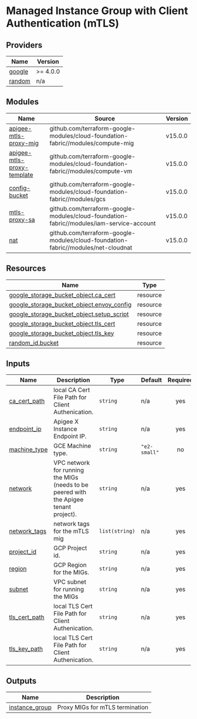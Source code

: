 # Managed Instance Group with Client Authentication (mTLS)

<!-- BEGIN_TF_DOCS -->
## Providers

| Name | Version |
|------|---------|
| <a name="provider_google"></a> [google](#provider\_google) | >= 4.0.0 |
| <a name="provider_random"></a> [random](#provider\_random) | n/a |

## Modules

| Name | Source | Version |
|------|--------|---------|
| <a name="module_apigee-mtls-proxy-mig"></a> [apigee-mtls-proxy-mig](#module\_apigee-mtls-proxy-mig) | github.com/terraform-google-modules/cloud-foundation-fabric//modules/compute-mig | v15.0.0 |
| <a name="module_apigee-mtls-proxy-template"></a> [apigee-mtls-proxy-template](#module\_apigee-mtls-proxy-template) | github.com/terraform-google-modules/cloud-foundation-fabric//modules/compute-vm | v15.0.0 |
| <a name="module_config-bucket"></a> [config-bucket](#module\_config-bucket) | github.com/terraform-google-modules/cloud-foundation-fabric//modules/gcs | v15.0.0 |
| <a name="module_mtls-proxy-sa"></a> [mtls-proxy-sa](#module\_mtls-proxy-sa) | github.com/terraform-google-modules/cloud-foundation-fabric//modules/iam-service-account | v15.0.0 |
| <a name="module_nat"></a> [nat](#module\_nat) | github.com/terraform-google-modules/cloud-foundation-fabric//modules/net-cloudnat | v15.0.0 |

## Resources

| Name | Type |
|------|------|
| [google_storage_bucket_object.ca_cert](https://registry.terraform.io/providers/hashicorp/google/latest/docs/resources/storage_bucket_object) | resource |
| [google_storage_bucket_object.envoy_config](https://registry.terraform.io/providers/hashicorp/google/latest/docs/resources/storage_bucket_object) | resource |
| [google_storage_bucket_object.setup_script](https://registry.terraform.io/providers/hashicorp/google/latest/docs/resources/storage_bucket_object) | resource |
| [google_storage_bucket_object.tls_cert](https://registry.terraform.io/providers/hashicorp/google/latest/docs/resources/storage_bucket_object) | resource |
| [google_storage_bucket_object.tls_key](https://registry.terraform.io/providers/hashicorp/google/latest/docs/resources/storage_bucket_object) | resource |
| [random_id.bucket](https://registry.terraform.io/providers/hashicorp/random/latest/docs/resources/id) | resource |

## Inputs

| Name | Description | Type | Default | Required |
|------|-------------|------|---------|:--------:|
| <a name="input_ca_cert_path"></a> [ca\_cert\_path](#input\_ca\_cert\_path) | local CA Cert File Path for Client Authenication. | `string` | n/a | yes |
| <a name="input_endpoint_ip"></a> [endpoint\_ip](#input\_endpoint\_ip) | Apigee X Instance Endpoint IP. | `string` | n/a | yes |
| <a name="input_machine_type"></a> [machine\_type](#input\_machine\_type) | GCE Machine type. | `string` | `"e2-small"` | no |
| <a name="input_network"></a> [network](#input\_network) | VPC network for running the MIGs (needs to be peered with the Apigee tenant project). | `string` | n/a | yes |
| <a name="input_network_tags"></a> [network\_tags](#input\_network\_tags) | network tags for the mTLS mig | `list(string)` | n/a | yes |
| <a name="input_project_id"></a> [project\_id](#input\_project\_id) | GCP Project id. | `string` | n/a | yes |
| <a name="input_region"></a> [region](#input\_region) | GCP Region for the MIGs. | `string` | n/a | yes |
| <a name="input_subnet"></a> [subnet](#input\_subnet) | VPC subnet for running the MIGs | `string` | n/a | yes |
| <a name="input_tls_cert_path"></a> [tls\_cert\_path](#input\_tls\_cert\_path) | local TLS Cert File Path for Client Authenication. | `string` | n/a | yes |
| <a name="input_tls_key_path"></a> [tls\_key\_path](#input\_tls\_key\_path) | local TLS Cert File Path for Client Authenication. | `string` | n/a | yes |

## Outputs

| Name | Description |
|------|-------------|
| <a name="output_instance_group"></a> [instance\_group](#output\_instance\_group) | Proxy MIGs for mTLS termination |
<!-- END_TF_DOCS -->